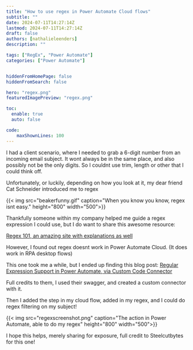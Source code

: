 ```yaml
---
title: "How to use regex in Power Automate Cloud flows"
subtitle: ""
date: 2024-07-11T14:27:14Z
lastmod: 2024-07-11T14:27:14Z
draft: false
authors: [nathalieleenders]
description: ""

tags: ["RegEx", "Power Automate"]
categories: ["Power Automate"]


hiddenFromHomePage: false
hiddenFromSearch: false

hero: "regex.png"
featuredImagePreview: "regex.png"

toc:
  enable: true
  auto: false

code:
    maxShownLines: 100
---
```


I had a client scenario, where I needed to grab a 6-digit number from an incoming email subject. It wont always be in the same place, and also possibly not be the only digits. So I couldnt use trim, length or other that I could think off.

Unfortunately, or luckily, depending on how you look at it, my dear friend Cat Schneider introduced me to regex

{{< img src="beakerfunny.gif" caption="When you know you know, regex isnt easy." height="800" width="500">}}

Thankfully someone within my company helped me guide a regex expression I could use, but I do want to share this awesome resource:

[Regex 101, an amazing site with explanations as well](https://regex101.com/)

However, I found out regex doesnt work in Power Automate Cloud. (It does work in RPA desktop flows)

This one took me a while, but I ended up finding this blog post: [Regular Expression Support in Power Automate, via Custom Code Connector](https://steelcutbytes.com/2021/10/04/regular-expression-support-in-power-automate-via-custom-code-connector/)

Full credits to them, I used their swagger, and created a custom connector with it.

Then I added the step in my cloud flow, added in my regex, and I could do regex filtering on my subject!

{{< img src="regexscreenshot.png" caption="The action in Power Automate, able to do my regex" height="800" width="500">}}

I hope this helps, merely sharing for exposure, full credit to Steelcutbytes for this one!